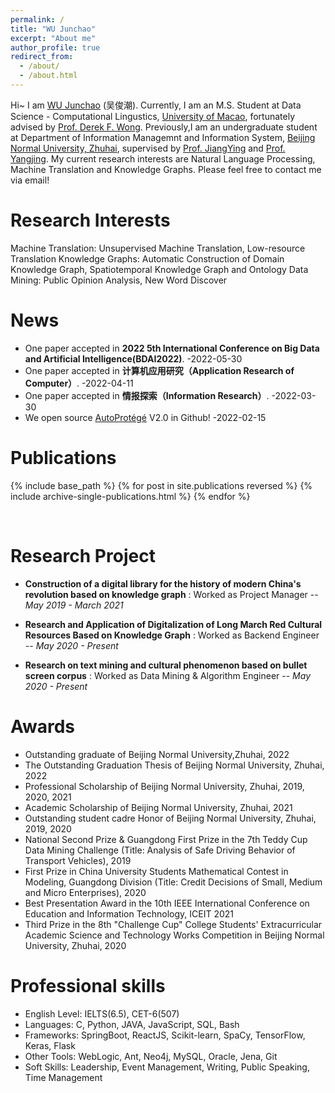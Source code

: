 ```yaml
---
permalink: /
title: "WU Junchao"
excerpt: "About me"
author_profile: true
redirect_from: 
  - /about/
  - /about.html
---
```


Hi~ I am [WU Junchao](https://junchaoiu.github.io) (吴俊潮). Currently, I am an M.S. Student at Data Science - Computational Lingustics, [University of Macao](https://www.um.edu.mo/), fortunately advised by [Prof. Derek F. Wong](https://www.fst.um.edu.mo/personal/derek-wong/). Previously,I am an undergraduate student at Department of Information Managemnt and Information System, [Beijing Normal University, Zhuhai](https://english.bnuz.edu.cn/), supervised by [Prof. JiangYing](https://rsgyy.bnu.edu.cn/yjjg/glcxyjzx/glcxyjzxrcdw/97671.html) and [Prof. Yangjing](https://rsgyy.bnu.edu.cn/yjjg/yykxyjzx/rcdw2/97903.html). 
My current research interests are Natural Language Processing, Machine Translation and Knowledge Graphs. Please feel free to contact me via email!

Research Interests
======
Machine Translation: Unsupervised Machine Translation, Low-resource Translation
Knowledge Graphs: Automatic Construction of Domain Knowledge Graph, Spatiotemporal Knowledge Graph and Ontology
Data Mining: Public Opinion Analysis, New Word Discover

News
======
- One paper accepted in **2022 5th International Conference on Big Data and Artificial Intelligence(BDAI2022)**. -2022-05-30
- One paper accepted in **计算机应用研究（Application Research of Computer）**. -2022-04-11
- One paper accepted in **情报探索（Information Research）**. -2022-03-30
- We open source [AutoProtégé](https://github.com/junchaoIU/AutoProtege) V2.0 in Github! -2022-02-15

Publications
======
{% include base_path %}
{% for post in site.publications reversed %}
  {% include archive-single-publications.html %}
{% endfor %}

<br/>

Research Project
======
* **Construction of a digital library for the history of modern China's revolution based on knowledge graph** : Worked as Project Manager -- *May 2019 - March 2021*

* **Research and Application of Digitalization of Long March Red Cultural Resources Based on Knowledge Graph** : Worked as Backend Engineer -- *May 2020 - Present*
 
* **Research on text mining and cultural phenomenon based on bullet screen corpus** : Worked as Data Mining & Algorithm Engineer -- *May 2020 - Present*


Awards
======
- Outstanding graduate of Beijing Normal University,Zhuhai, 2022
- The Outstanding Graduation Thesis of Beijing Normal University, Zhuhai, 2022
- Professional Scholarship of Beijing Normal University, Zhuhai, 2019, 2020, 2021
- Academic Scholarship of Beijing Normal University, Zhuhai, 2021
- Outstanding student cadre Honor of Beijing Normal University, Zhuhai, 2019, 2020
- National Second Prize & Guangdong First Prize in the 7th Teddy Cup Data Mining Challenge (Title: Analysis of Safe Driving Behavior of Transport Vehicles), 2019
- First Prize in China University Students Mathematical Contest in Modeling, Guangdong Division (Title: Credit Decisions of Small, Medium and Micro Enterprises), 2020
- Best Presentation Award in the 10th IEEE International Conference on Education and Information Technology, ICEIT 2021
- Third Prize in the 8th "Challenge Cup" College Students' Extracurricular Academic Science and Technology Works Competition in Beijing Normal University, Zhuhai, 2020


Professional skills
======
* English Level: IELTS(6.5), CET-6(507)
* Languages: C, Python, JAVA, JavaScript, SQL, Bash 
* Frameworks: SpringBoot, ReactJS, Scikit-learn, SpaCy, TensorFlow, Keras, Flask 
* Other Tools: WebLogic, Ant, Neo4j, MySQL, Oracle, Jena, Git 
* Soft Skills: Leadership, Event Management, Writing, Public Speaking, Time Management
